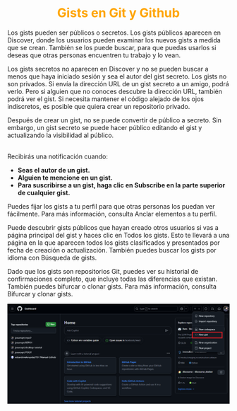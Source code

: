 <center><h1><span style="color:orange">Gists en Git y Github</span></h1></center>
<p><Los gists  proporcionan una manera sencilla de compartir fragmentos de código con otros usuarios. Todo gist es un repositorio Git, lo que significa que se puede bifurcar y clonar. Si has iniciado sesión en GitHub, cuando crees un gist, este se asociará con tu cuenta y lo verás en tu lista de gists cuando te dirijas a tu página principal del gist.

Los gists pueden ser públicos o secretos. Los gists públicos aparecen en Discover, donde los usuarios pueden examinar los nuevos gists a medida que se crean. También se los puede buscar, para que puedas usarlos si deseas que otras personas encuentren tu trabajo y lo vean.

Los gists secretos no aparecen en Discover y no se pueden buscar a menos que haya iniciado sesión y sea el autor del gist secreto. Los gists no son privados. Si envía la dirección URL de un gist secreto a un amigo, podrá verlo. Pero si alguien que no conoces descubre la dirección URL, también podrá ver el gist. Si necesita mantener el código alejado de los ojos indiscretos, es posible que quiera crear un repositorio privado.

Después de crear un gist, no se puede convertir de público a secreto. Sin embargo, un gist secreto se puede hacer público editando el gist y actualizando la visibilidad al público.</p>

<br>Recibirás una notificación cuando: </br> 

* **Seas el autor de un gist.** 
* **Alguien te mencione en un gist.**
* **Para suscribirse a un gist, haga clic en Subscribe en la parte superior de cualquier gist.**

Puedes fijar los gists a tu perfil para que otras personas los puedan ver fácilmente. Para más información, consulta Anclar elementos a tu perfil.

Puede descubrir gists públicos que hayan creado otros usuarios si vas a página principal del gist y haces clic en Todos los gists. Esto te llevará a una página en la que aparecen todos los gists clasificados y presentados por fecha de creación o actualización. También puedes buscar los gists por idioma con Búsqueda de gists.

Dado que los gists son repositorios Git, puedes ver su historial de confirmaciones completo, que incluye todas las diferencias que existan. También puedes bifurcar o clonar gists. Para más información, consulta Bifurcar y clonar gists.

![Texto alternativo para la imagen](edit1.png)
